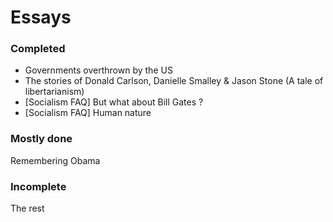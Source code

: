 # Essays

### Completed

* Governments overthrown by the US
* The stories of Donald Carlson, Danielle Smalley & Jason Stone (A tale of libertarianism)
* [Socialism FAQ] But what about Bill Gates ?
* [Socialism FAQ] Human nature

### Mostly done

Remembering Obama

### Incomplete

The rest
